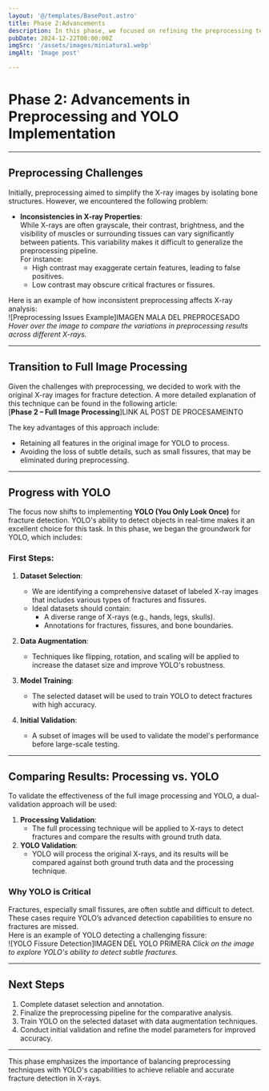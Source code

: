 ```yaml
---
layout: '@/templates/BasePost.astro'
title: Phase 2:Advancements
description: In this phase, we focused on refining the preprocessing techniques and making progress with YOLO-based detection. Below is a summary of the challenges, advancements, and next steps.
pubDate: 2024-12-22T00:00:00Z
imgSrc: '/assets/images/miniatura1.webp'
imgAlt: 'Image post'

---
```


# Phase 2: Advancements in Preprocessing and YOLO Implementation



---

## Preprocessing Challenges

Initially, preprocessing aimed to simplify the X-ray images by isolating bone structures. However, we encountered the following problem:

- **Inconsistencies in X-ray Properties**:  
  While X-rays are often grayscale, their contrast, brightness, and the visibility of muscles or surrounding tissues can vary significantly between patients. This variability makes it difficult to generalize the preprocessing pipeline.  
  For instance:
  - High contrast may exaggerate certain features, leading to false positives.
  - Low contrast may obscure critical fractures or fissures.

Here is an example of how inconsistent preprocessing affects X-ray analysis:  
![Preprocessing Issues Example]IMAGEN MALA DEL PREPROCESADO  
*Hover over the image to compare the variations in preprocessing results across different X-rays.*

---

## Transition to Full Image Processing

Given the challenges with preprocessing, we decided to work with the original X-ray images for fracture detection. A more detailed explanation of this technique can be found in the following article:  
[**Phase 2 – Full Image Processing**]LINK AL POST DE PROCESAMEINTO

The key advantages of this approach include:
- Retaining all features in the original image for YOLO to process.
- Avoiding the loss of subtle details, such as small fissures, that may be eliminated during preprocessing.

---

## Progress with YOLO

The focus now shifts to implementing **YOLO (You Only Look Once)** for fracture detection. YOLO's ability to detect objects in real-time makes it an excellent choice for this task. In this phase, we began the groundwork for YOLO, which includes:

### First Steps:
1. **Dataset Selection**:  
   - We are identifying a comprehensive dataset of labeled X-ray images that includes various types of fractures and fissures.  
   - Ideal datasets should contain:
     - A diverse range of X-rays (e.g., hands, legs, skulls).
     - Annotations for fractures, fissures, and bone boundaries.

2. **Data Augmentation**:  
   - Techniques like flipping, rotation, and scaling will be applied to increase the dataset size and improve YOLO's robustness.

3. **Model Training**:  
   - The selected dataset will be used to train YOLO to detect fractures with high accuracy.  

4. **Initial Validation**:  
   - A subset of images will be used to validate the model's performance before large-scale testing.

---

## Comparing Results: Processing vs. YOLO

To validate the effectiveness of the full image processing and YOLO, a dual-validation approach will be used:
1. **Processing Validation**:  
   - The full processing technique will be applied to X-rays to detect fractures and compare the results with ground truth data.
2. **YOLO Validation**:  
   - YOLO will process the original X-rays, and its results will be compared against both ground truth data and the processing technique.

### Why YOLO is Critical
Fractures, especially small fissures, are often subtle and difficult to detect. These cases require YOLO’s advanced detection capabilities to ensure no fractures are missed.  
Here is an example of YOLO detecting a challenging fissure:  
![YOLO Fissure Detection]IMAGEN DEL YOLO PRIMERA
*Click on the image to explore YOLO's ability to detect subtle fractures.*

---

## Next Steps

1. Complete dataset selection and annotation.
2. Finalize the preprocessing pipeline for the comparative analysis.
3. Train YOLO on the selected dataset with data augmentation techniques.
4. Conduct initial validation and refine the model parameters for improved accuracy.

---

This phase emphasizes the importance of balancing preprocessing techniques with YOLO's capabilities to achieve reliable and accurate fracture detection in X-rays.
